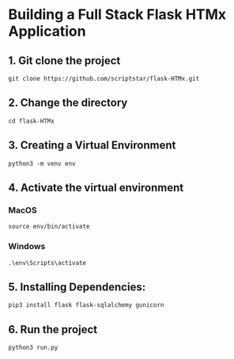 # Building a Full Stack Flask HTMx Application

## 1. Git clone the project

`git clone https://github.com/scriptstar/flask-HTMx.git`

## 2. Change the directory

`cd flask-HTMx`

## 3. Creating a Virtual Environment

`python3 -m venv env`

## 4. Activate the virtual environment

### MacOS

`source env/bin/activate`

### Windows

`.\env\Scripts\activate`


## 5. Installing Dependencies:

`pip3 install flask flask-sqlalchemy gunicorn`


## 6. Run the project

`python3 run.py`


